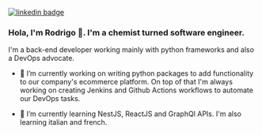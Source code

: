 [![linkedin badge](https://img.shields.io/badge/rodrigoegimenez-333?logo=linkedin)](https://www.linkedin.com/in/rodrigoegimenez/)

### Hola, I'm Rodrigo 👋. I'm a chemist turned software engineer. 

I'm a back-end developer working mainly with python frameworks and also a DevOps advocate.

- 🔭 I’m currently working on writing python packages to add functionality to our company's ecommerce platform. On top of that I'm always working on creating Jenkins and Github Actions workflows to automate our DevOps tasks.

- 🌱 I’m currently learning NestJS, ReactJS and GraphQl APIs. I'm also learning italian and french.


<!--
**rodrigoegimenez/rodrigoegimenez** is a ✨ _special_ ✨ repository because its `README.md` (this file) appears on your GitHub profile.

Here are some ideas to get you started:

- 🔭 I’m currently working on ...
- 🌱 I’m currently learning ...
- 👯 I’m looking to collaborate on ...
- 🤔 I’m looking for help with ...
- 💬 Ask me about ...
- 📫 How to reach me: ...
- 😄 Pronouns: ...
- ⚡ Fun fact: ...
-->
